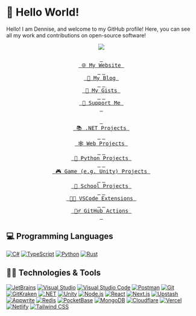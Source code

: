 # 👋 Hello World!

Hello! I am Dennise, and welcome to my GitHub profile! Here, you can see all my work and contributions on open-source software!

<div align="center">
  <img src="https://c.tenor.com/uig4MIIEykoAAAAC/tenor.gif">
</div>

<br>

<div align="center">
  <a href="https://dennise.me"><kbd> <br> <span>🌐 My Website</span> <br> </kbd></a>
  <a href="https://blog.dennise.me"><kbd> <br> <span>📑 My Blog</span> <br> </kbd></a>
  <a href="https://gist.github.com/dentolos19"><kbd> <br> <span>📜 My Gists</span> <br> </kbd></a>
  <a href="https://ko-fi.com/R6R0UXG7G"><kbd> <br> <span>💝 Support Me</span> <br> </kbd></a>
</div>

<br>

<div align="center">
  <a href="https://github.com/dentolos19?tab=repositories&q=topic%3Adotnet&sort=stargazers"><kbd> <br> <span>📚 .NET Projects</span> <br> </kbd></a>
  <a href="https://github.com/dentolos19?tab=repositories&q=topic%3Aweb&sort=stargazers"><kbd> <br> <span>🕸️ Web Projects</span> <br> </kbd></a>
  <a href="https://github.com/dentolos19?tab=repositories&q=topic%3Apython&sort=stargazers"><kbd> <br> <span>🐍 Python Projects</span> <br> </kbd></a>
  <a href="https://github.com/dentolos19?tab=repositories&q=topic%3Agame&sort=stargazers"><kbd> <br> <span>🎮 Game (e.g. Unity) Projects</span> <br> </kbd></a>
  <a href="https://github.com/dentolos19?tab=repositories&q=topic%3Aschool-project&sort=stargazers"><kbd> <br> <span>🏫 School Projects</span> <br> </kbd></a>
  <a href="https://github.com/dentolos19?tab=repositories&q=topic%3Avscode-extension&sort=stargazers"><kbd> <br> <span>🧑‍💻 VSCode Extensions</span> <br> </kbd></a>
  <a href="https://github.com/dentolos19?tab=repositories&q=topic%3Agithub-actions&sort=stargazers"><kbd> <br> <span>🏃‍♂️ GitHub Actions</span> <br> </kbd></a>
</div>

## 💻 Programming Languages

[![C#](https://img.shields.io/badge/-C%23-239120?style=for-the-badge&logo=csharp&logoColor=white)](<https://wikipedia.org/wiki/C_Sharp_(programming_language)>)
[![TypeScript](https://img.shields.io/badge/-TypeScript-3178C6?style=for-the-badge&logo=typescript&logoColor=white)](https://typescriptlang.org)
[![Python](https://img.shields.io/badge/-Python-3776AB?style=for-the-badge&logo=python&logoColor=white)](https://python.org)
[![Rust](https://img.shields.io/badge/Learning-Rust-000000?style=for-the-badge&logo=rust&logoColor=white)](https://rust-lang.org)

## 🧑‍💻 Technologies & Tools

[![JetBrains](https://img.shields.io/badge/-JetBrains-000000?style=for-the-badge&logo=jetbrains&logoColor=white)](https://jetbrains.com)
[![Visual Studio](https://img.shields.io/badge/-Visual%20Studio-5C2D91?style=for-the-badge&logo=visual-studio&logoColor=white)](https://visualstudio.com)
[![Visual Studio Code](https://img.shields.io/badge/-Visual%20Studio%20Code-007ACC?style=for-the-badge&logo=visual-studio-code&logoColor=white)](https://code.visualstudio.com)
[![Postman](https://img.shields.io/badge/-Postman-FF6C37?style=for-the-badge&logo=postman&logoColor=white)](https://postman.com)
[![Git](https://img.shields.io/badge/-Git-F05032?style=for-the-badge&logo=git&logoColor=white)](https://git-scm.com)
[![GitKraken](https://img.shields.io/badge/-GitKraken-179287?style=for-the-badge&logo=gitkraken&logoColor=white)](https://gitkraken.com)
[![.NET](https://img.shields.io/badge/-.NET-512BD4?style=for-the-badge&logo=.net&logoColor=white)](https://dot.net)
[![Unity](https://img.shields.io/badge/-Unity-FFFFFF?style=for-the-badge&logo=unity&logoColor=black)](https://unity.com)
[![Node.js](https://img.shields.io/badge/-Node.js-339933?style=for-the-badge&logo=node.js&logoColor=white)](https://nodejs.org)
[![React](https://img.shields.io/badge/-React-61DAFB?style=for-the-badge&logo=react&logoColor=black)](https://react.dev)
[![Next.js](https://img.shields.io/badge/-Next.js-000000?style=for-the-badge&logo=next.js&logoColor=white)](https://nextjs.org)
[![Upstash](https://img.shields.io/badge/-Upstash-00E9A3?style=for-the-badge&logo=upstash&logoColor=white)](https://upstash.com)
[![Appwrite](https://img.shields.io/badge/-Appwrite-FD366E?style=for-the-badge&logo=appwrite&logoColor=white)](https://appwrite.io)
[![Redis](https://img.shields.io/badge/-Redis-DC382D?style=for-the-badge&logo=redis&logoColor=white)](https://redis.com)
[![PocketBase](https://img.shields.io/badge/-PocketBase-B8DBE4?style=for-the-badge&logo=pocketbase&logoColor=black)](https://pocketbase.io)
[![MongoDB](https://img.shields.io/badge/-MongoDB-47A248?style=for-the-badge&logo=mongodb&logoColor=white)](https://mongodb.com)
[![Cloudflare](https://img.shields.io/badge/-Cloudflare-F38020?style=for-the-badge&logo=cloudflare&logoColor=white)](https://cloudflare.com)
[![Vercel](https://img.shields.io/badge/-Vercel-000000?style=for-the-badge&logo=vercel&logoColor=white)](https://vercel.com)
[![Netlify](https://img.shields.io/badge/-Netlify-00C7B7?style=for-the-badge&logo=netlify&logoColor=white)](https://netlify.com)
[![Tailwind CSS](https://img.shields.io/badge/-Tailwind%20CSS-06B6D4?style=for-the-badge&logo=vercel&logoColor=white)](https://tailwindcss.com)